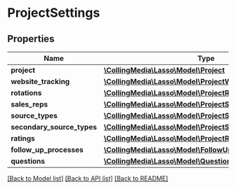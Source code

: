 # ProjectSettings

## Properties
Name | Type | Description | Notes
------------ | ------------- | ------------- | -------------
**project** | [**\CollingMedia\Lasso\Model\Project**](Project.md) |  | [optional] 
**website_tracking** | [**\CollingMedia\Lasso\Model\ProjectWebsiteTracking[]**](ProjectWebsiteTracking.md) |  | [optional] 
**rotations** | [**\CollingMedia\Lasso\Model\ProjectRotation[]**](ProjectRotation.md) |  | [optional] 
**sales_reps** | [**\CollingMedia\Lasso\Model\ProjectSalesRep[]**](ProjectSalesRep.md) |  | [optional] 
**source_types** | [**\CollingMedia\Lasso\Model\ProjectSourceType[]**](ProjectSourceType.md) |  | [optional] 
**secondary_source_types** | [**\CollingMedia\Lasso\Model\ProjectSecondarySourceType[]**](ProjectSecondarySourceType.md) |  | [optional] 
**ratings** | [**\CollingMedia\Lasso\Model\ProjectRating[]**](ProjectRating.md) |  | [optional] 
**follow_up_processes** | [**\CollingMedia\Lasso\Model\FollowUpProcess[]**](FollowUpProcess.md) |  | [optional] 
**questions** | [**\CollingMedia\Lasso\Model\Question[]**](Question.md) |  | [optional] 

[[Back to Model list]](../README.md#documentation-for-models) [[Back to API list]](../README.md#documentation-for-api-endpoints) [[Back to README]](../README.md)


